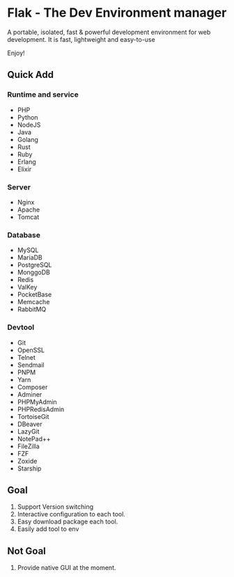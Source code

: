 # Flak - The Dev Environment manager

A portable, isolated, fast & powerful development environment for web development. It is fast, lightweight and easy-to-use

Enjoy!

## Quick Add

### Runtime and service

- PHP
- Python
- NodeJS
- Java
- Golang
- Rust
- Ruby
- Erlang
- Elixir

### Server

- Nginx
- Apache
- Tomcat

### Database

- MySQL
- MariaDB
- PostgreSQL
- MonggoDB
- Redis
- ValKey
- PocketBase
- Memcache
- RabbitMQ

### Devtool

- Git
- OpenSSL
- Telnet
- Sendmail
- PNPM
- Yarn
- Composer
- Adminer
- PHPMyAdmin
- PHPRedisAdmin
- TortoiseGit
- DBeaver
- LazyGit
- NotePad++
- FileZilla
- FZF
- Zoxide
- Starship

## Goal

1. Support Version switching
2. Interactive configuration to each tool.
3. Easy download package each tool.
4. Easily add tool to env

## Not Goal

1. Provide native GUI at the moment.
